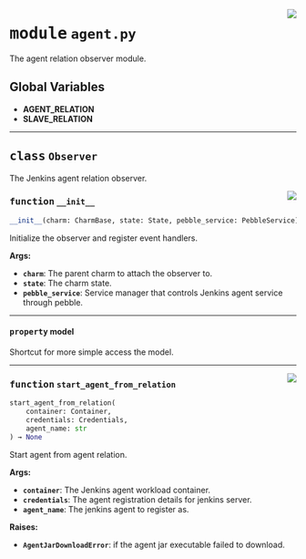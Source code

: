 <!-- markdownlint-disable -->

<a href="../src/agent.py#L0"><img align="right" style="float:right;" src="https://img.shields.io/badge/-source-cccccc?style=flat-square"></a>

# <kbd>module</kbd> `agent.py`
The agent relation observer module. 

**Global Variables**
---------------
- **AGENT_RELATION**
- **SLAVE_RELATION**


---

## <kbd>class</kbd> `Observer`
The Jenkins agent relation observer. 

<a href="../src/agent.py#L20"><img align="right" style="float:right;" src="https://img.shields.io/badge/-source-cccccc?style=flat-square"></a>

### <kbd>function</kbd> `__init__`

```python
__init__(charm: CharmBase, state: State, pebble_service: PebbleService)
```

Initialize the observer and register event handlers. 



**Args:**
 
 - <b>`charm`</b>:  The parent charm to attach the observer to. 
 - <b>`state`</b>:  The charm state. 
 - <b>`pebble_service`</b>:  Service manager that controls Jenkins agent service through pebble. 


---

#### <kbd>property</kbd> model

Shortcut for more simple access the model. 



---

<a href="../src/agent.py#L199"><img align="right" style="float:right;" src="https://img.shields.io/badge/-source-cccccc?style=flat-square"></a>

### <kbd>function</kbd> `start_agent_from_relation`

```python
start_agent_from_relation(
    container: Container,
    credentials: Credentials,
    agent_name: str
) → None
```

Start agent from agent relation. 



**Args:**
 
 - <b>`container`</b>:  The Jenkins agent workload container. 
 - <b>`credentials`</b>:  The agent registration details for jenkins server. 
 - <b>`agent_name`</b>:  The jenkins agent to register as. 



**Raises:**
 
 - <b>`AgentJarDownloadError`</b>:  if the agent jar executable failed to download. 


